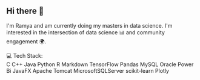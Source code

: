 ## Hi there 👋

I'm Ramya and am currently doing my masters in data science. I'm interested in the intersection of data science 📊 and community engagement 🌍.

💻 Tech Stack:<br />
C C++ Java Python R Markdown TensorFlow Pandas MySQL Oracle Power Bi JavaFX Apache Tomcat MicrosoftSQLServer scikit-learn Plotly
